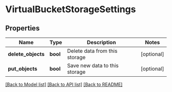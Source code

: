 # VirtualBucketStorageSettings

## Properties
Name | Type | Description | Notes
------------ | ------------- | ------------- | -------------
**delete_objects** | **bool** | Delete data from this storage | [optional] 
**put_objects** | **bool** | Save new data to this storage | [optional] 

[[Back to Model list]](../README.md#documentation-for-models) [[Back to API list]](../README.md#documentation-for-api-endpoints) [[Back to README]](../README.md)


